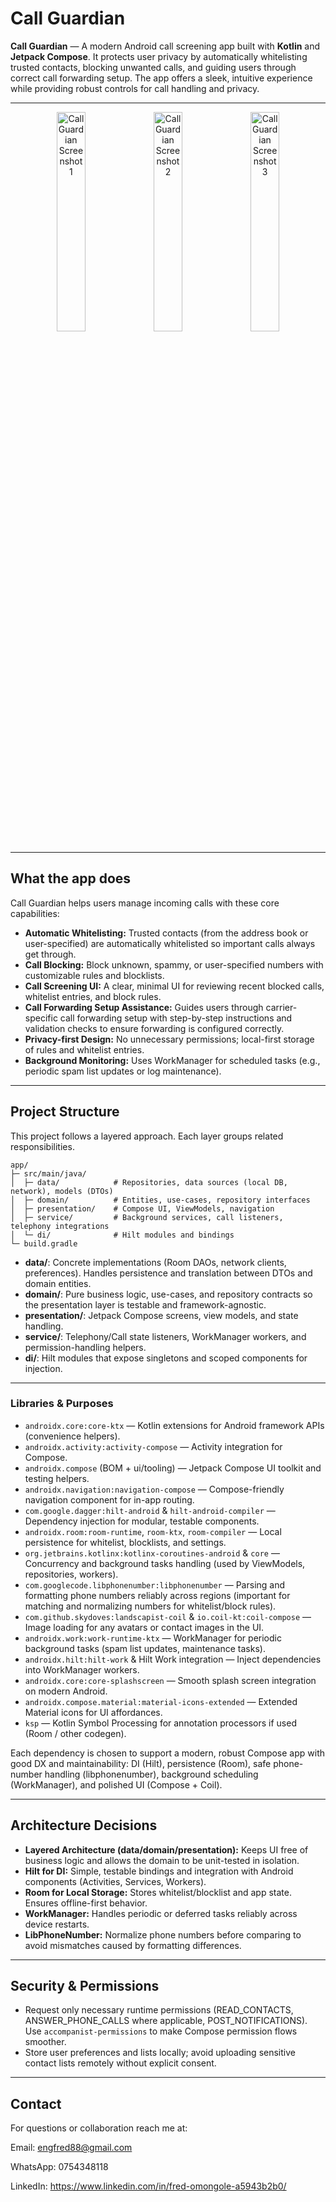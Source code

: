 # Call Guardian

**Call Guardian** — A modern Android call screening app built with **Kotlin** and **Jetpack Compose**. It protects user privacy by automatically whitelisting trusted contacts, blocking unwanted calls, and guiding users through correct call forwarding setup. The app offers a sleek, intuitive experience while providing robust controls for call handling and privacy.

---

<div align="center">
  <img src="https://github.com/user-attachments/assets/40195c41-d54b-4249-900d-79361e46f815" alt="Call Guardian Screenshot 1" width="30%"/>
  <img src="https://github.com/user-attachments/assets/aeba9b97-04ce-437b-b67c-1b71f79cacb2" alt="Call Guardian Screenshot 2" width="30%"/>
  <img src="https://github.com/user-attachments/assets/d4b0ef3d-5356-46e2-88dd-755c6d87706b" alt="Call Guardian Screenshot 3" width="30%"/>
</div>

---

## What the app does

Call Guardian helps users manage incoming calls with these core capabilities:

* **Automatic Whitelisting:** Trusted contacts (from the address book or user-specified) are automatically whitelisted so important calls always get through.
* **Call Blocking:** Block unknown, spammy, or user-specified numbers with customizable rules and blocklists.
* **Call Screening UI:** A clear, minimal UI for reviewing recent blocked calls, whitelist entries, and block rules.
* **Call Forwarding Setup Assistance:** Guides users through carrier-specific call forwarding setup with step-by-step instructions and validation checks to ensure forwarding is configured correctly.
* **Privacy-first Design:** No unnecessary permissions; local-first storage of rules and whitelist entries.
* **Background Monitoring:** Uses WorkManager for scheduled tasks (e.g., periodic spam list updates or log maintenance).

---

## Project Structure

This project follows a layered approach. Each layer groups related responsibilities.

```
app/
├─ src/main/java/
│  ├─ data/            # Repositories, data sources (local DB, network), models (DTOs)
│  ├─ domain/          # Entities, use-cases, repository interfaces
│  ├─ presentation/    # Compose UI, ViewModels, navigation
│  ├─ service/         # Background services, call listeners, telephony integrations
│  └─ di/              # Hilt modules and bindings
└─ build.gradle
```

* **data/**: Concrete implementations (Room DAOs, network clients, preferences). Handles persistence and translation between DTOs and domain entities.
* **domain/**: Pure business logic, use-cases, and repository contracts so the presentation layer is testable and framework-agnostic.
* **presentation/**: Jetpack Compose screens, view models, and state handling.
* **service/**: Telephony/Call state listeners, WorkManager workers, and permission-handling helpers.
* **di/**: Hilt modules that expose singletons and scoped components for injection.

---

### Libraries & Purposes

* `androidx.core:core-ktx` — Kotlin extensions for Android framework APIs (convenience helpers).
* `androidx.activity:activity-compose` — Activity integration for Compose.
* `androidx.compose` (BOM + ui/tooling) — Jetpack Compose UI toolkit and testing helpers.
* `androidx.navigation:navigation-compose` — Compose-friendly navigation component for in-app routing.
* `com.google.dagger:hilt-android` & `hilt-android-compiler` — Dependency injection for modular, testable components.
* `androidx.room:room-runtime`, `room-ktx`, `room-compiler` — Local persistence for whitelist, blocklists, and settings.
* `org.jetbrains.kotlinx:kotlinx-coroutines-android` & `core` — Concurrency and background tasks handling (used by ViewModels, repositories, workers).
* `com.googlecode.libphonenumber:libphonenumber` — Parsing and formatting phone numbers reliably across regions (important for matching and normalizing numbers for whitelist/block rules).
* `com.github.skydoves:landscapist-coil` & `io.coil-kt:coil-compose` — Image loading for any avatars or contact images in the UI.
* `androidx.work:work-runtime-ktx` — WorkManager for periodic background tasks (spam list updates, maintenance tasks).
* `androidx.hilt:hilt-work` & Hilt Work integration — Inject dependencies into WorkManager workers.
* `androidx.core:core-splashscreen` — Smooth splash screen integration on modern Android.
* `androidx.compose.material:material-icons-extended` — Extended Material icons for UI affordances.
* `ksp` — Kotlin Symbol Processing for annotation processors if used (Room / other codegen).

Each dependency is chosen to support a modern, robust Compose app with good DX and maintainability: DI (Hilt), persistence (Room), safe phone-number handling (libphonenumber), background scheduling (WorkManager), and polished UI (Compose + Coil).

---

## Architecture Decisions

* **Layered Architecture (data/domain/presentation):** Keeps UI free of business logic and allows the domain to be unit-tested in isolation.
* **Hilt for DI:** Simple, testable bindings and integration with Android components (Activities, Services, Workers).
* **Room for Local Storage:** Stores whitelist/blocklist and app state. Ensures offline-first behavior.
* **WorkManager:** Handles periodic or deferred tasks reliably across device restarts.
* **LibPhoneNumber:** Normalize phone numbers before comparing to avoid mismatches caused by formatting differences.

---

## Security & Permissions

* Request only necessary runtime permissions (READ_CONTACTS, ANSWER_PHONE_CALLS where applicable, POST_NOTIFICATIONS). Use `accompanist-permissions` to make Compose permission flows smoother.
* Store user preferences and lists locally; avoid uploading sensitive contact lists remotely without explicit consent.

---

## Contact

For questions or collaboration reach me at:

Email: engfred88@gmail.com

WhatsApp: 0754348118

LinkedIn: https://www.linkedin.com/in/fred-omongole-a5943b2b0/
